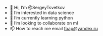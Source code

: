 - 👋 Hi, I’m @SergeyTsvetkov
- 👀 I’m interested in data science
- 🌱 I’m currently learning python
- 💞️ I’m looking to collaborate on ml
- 📫 How to reach me email foap@yandex.ru

<!---
SergeyTsvetkov/SergeyTsvetkov is a ✨ special ✨ repository because its `README.md` (this file) appears on your GitHub profile.
You can click the Preview link to take a look at your changes.
--->
